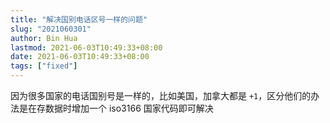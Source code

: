 ```yaml
---
title: "解决国别电话区号一样的问题"
slug: "2021060301"
author: Bin Hua
lastmod: 2021-06-03T10:49:33+08:00
date: 2021-06-03T10:49:33+08:00
tags: ["fixed"]
---
```


因为很多国家的电话国别号是一样的，比如美国，加拿大都是 `+1`，区分他们的办法是在存数据时增加一个 iso3166 国家代码即可解决
